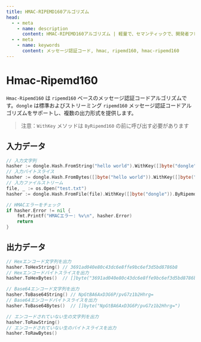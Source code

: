 ```yaml
---
title: HMAC-RIPEMD160アルゴリズム
head:
  - - meta
    - name: description
      content: HMAC-RIPEMD160アルゴリズム | 軽量で、セマンティックで、開発者フレンドリーなgolang エンコード&暗号ライブラリ
  - - meta
    - name: keywords
      content: メッセージ認証コード, hmac, ripemd160, hmac-ripemd160
---
```


# Hmac-Ripemd160

`Hmac-Ripemd160` は `ripemd160` ベースのメッセージ認証コードアルゴリズムです。`dongle` は標準およびストリーミング `ripemd160` メッセージ認証コードアルゴリズムをサポートし、複数の出力形式を提供します。

> 注意：`WithKey` メソッドは `ByRipemd160` の前に呼び出す必要があります

## 入力データ

```go
// 入力文字列
hasher := dongle.Hash.FromString("hello world").WithKey([]byte("dongle")).ByRipemd160()
// 入力バイトスライス
hasher := dongle.Hash.FromBytes([]byte("hello world")).WithKey([]byte("dongle")).ByRipemd160()
// 入力ファイルストリーム
file, _ := os.Open("test.txt")
hasher := dongle.Hash.FromFile(file).WithKey([]byte("dongle")).ByRipemd160()

// HMACエラーをチェック
if hasher.Error != nil {
	fmt.Printf("HMACエラー: %v\n", hasher.Error)
	return
}
```

## 出力データ

```go
// Hexエンコード文字列を出力
hasher.ToHexString() // 3691ad040e80c43dc6e8ffe9bc6ef3d5bd8786b8
// Hexエンコードバイトスライスを出力
hasher.ToHexBytes()  // []byte("3691ad040e80c43dc6e8ffe9bc6ef3d5bd8786b8")

// Base64エンコード文字列を出力
hasher.ToBase64String() // NpGtBA6AxD3G6P/pvG7z1b2Hhrg=
// Base64エンコードバイトスライスを出力
hasher.ToBase64Bytes()  // []byte("NpGtBA6AxD3G6P/pvG7z1b2Hhrg=")

// エンコードされていない生の文字列を出力
hasher.ToRawString()
// エンコードされていない生のバイトスライスを出力
hasher.ToRawBytes()
```
